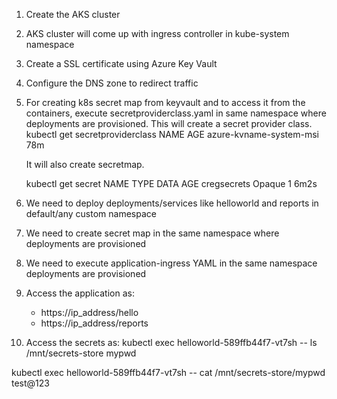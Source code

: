1. Create the AKS cluster

2. AKS cluster will come up with ingress controller in kube-system namespace

3. Create a SSL certificate using Azure Key Vault

4. Configure the DNS zone to redirect traffic

5. For creating k8s secret map from keyvault and to access it from the containers, execute secretproviderclass.yaml in same namespace where deployments are provisioned. This will create a secret provider class.
   kubectl get secretproviderclass
   NAME                      AGE
   azure-kvname-system-msi   78m
	
   It will also create secretmap.
   
   kubectl get secret
   NAME                  TYPE                                  DATA   AGE
   cregsecrets           Opaque                                1      6m2s
   
6. We need to deploy deployments/services like helloworld and reports in default/any custom namespace

7. We need to create secret map in the same namespace where deployments are provisioned

8. We need to execute application-ingress YAML in the same namespace deployments are provisioned

9. Access the application as: 
   - https://ip_address/hello 
   - https://ip_address/reports

10. Access the secrets as:
   kubectl exec helloworld-589ffb44f7-vt7sh -- ls /mnt/secrets-store
   mypwd

   kubectl exec helloworld-589ffb44f7-vt7sh -- cat /mnt/secrets-store/mypwd
   test@123